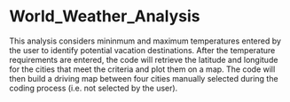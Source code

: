 # World_Weather_Analysis

This analysis considers mininmum and maximum temperatures entered by the user to identify potential vacation destinations.  After the temperature requirements are entered, the code will retrieve the latitude and longitude for the cities that meet the criteria and plot them on a map.  The code will then build a driving map between four cities manually selected during the coding process (i.e. not selected by the user).
